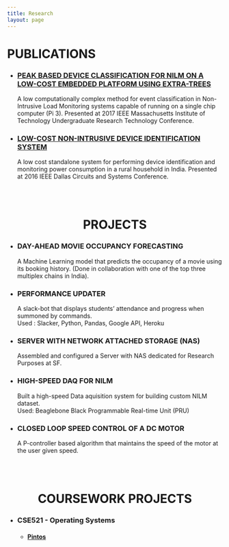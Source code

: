 ```yaml
---
title: Research
layout: page
---
```


<h1>PUBLICATIONS</h1>

<ul>
    <li>
        <h3><a href='http://ieeexplore.ieee.org/document/8284200/'>PEAK BASED DEVICE CLASSIFICATION FOR NILM ON A LOW-COST EMBEDDED PLATFORM USING EXTRA-TREES</a></h3>
        <p> A low computationally complex method for event classification in Non-Intrusive Load Monitoring systems capable of running on a single chip computer (Pi 3). Presented at  2017 IEEE Massachusetts Institute of Technology Undergraduate Research Technology Conference.</p>
    </li>
    <li>
        <h3><a href='http://ieeexplore.ieee.org/document/7791140/'>LOW-COST NON-INTRUSIVE DEVICE IDENTIFICATION SYSTEM</a></h3>
        <p>A low cost standalone system for performing device identification and monitoring power consumption in a rural household in India. Presented at 2016 IEEE Dallas Circuits and Systems Conference.</p> 
    </li>
</ul>

<br>
<br>

<center><h1>PROJECTS</h1></center>

<ul>
    <li>
        <h3>DAY-AHEAD MOVIE OCCUPANCY FORECASTING</h3>
        <p>
        A Machine Learning model that predicts the occupancy of a movie using its booking history. (Done in collaboration with one of the top three multiplex chains in India).
        </p>
    </li>
    <li><h3>PERFORMANCE UPDATER</h3>
    <p>A slack-bot that displays students’ attendance and progress when summoned by commands.<br>
    Used : Slacker, Python, Pandas, Google API, Heroku</p>
    </li>
    <li><h3>SERVER WITH NETWORK ATTACHED STORAGE (NAS)</h3>
    <p> Assembled and configured a Server with NAS dedicated for Research Purposes at SF. </p>
    </li>
    <li><h3>HIGH-SPEED DAQ FOR NILM</h3>
        <p>Built a high-speed Data aquisition system for building custom NILM dataset.<br>
        Used: Beaglebone Black Programmable Real-time Unit (PRU)</p>
    </li>
    <li><h3>CLOSED LOOP SPEED CONTROL OF A DC MOTOR</h3>
    <p>A P-controller based algorithm that maintains the speed of the motor at the user given speed.</p>
    </li>
</ul>

<br>
<br>

<center><h1>COURSEWORK PROJECTS</h1></center>

<ul>
    <li>
    <h3>CSE521 - Operating Systems</h3>
    <ul>
        <li>
        <h4><a href='https://github.com/aashish-jain/UB-CSE521-pintos'>Pintos</a></h4>
        </li>
    </ul>
    </li>
</ul>
